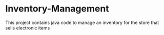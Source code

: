 # Inventory-Management

This project contains java code to manage an inventory for the store that sells electronic items

